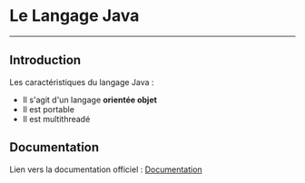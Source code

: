 # Le Langage Java
---
## Introduction

Les caractéristiques du langage Java :
+ Il s'agit d'un langage **orientée objet**
+ Il est portable
+ Il est multithreadé

## Documentation

Lien vers la documentation officiel : [Documentation](https://docs.oracle.com/en/java/)
